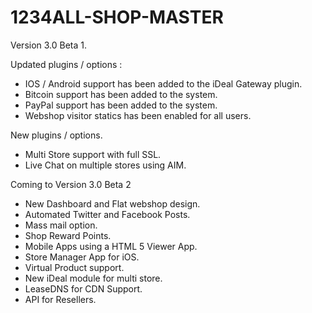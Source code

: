 1234ALL-SHOP-MASTER
===================
Version 3.0 Beta 1.

Updated plugins / options : 

- IOS / Android support has been added to the iDeal Gateway plugin.
- Bitcoin support has been added to the system.
- PayPal  support has been added to the system.
- Webshop visitor statics has been enabled for all users. 


New plugins / options.

- Multi Store support with full SSL.
- Live Chat on multiple stores using AIM.

Coming to Version 3.0 Beta 2

-  New Dashboard and Flat webshop design.
-  Automated Twitter and Facebook Posts.
-  Mass mail option. 
-  Shop Reward Points. 
-  Mobile Apps using a HTML 5 Viewer App.
-  Store Manager App for iOS.
-  Virtual Product support.
-  New iDeal module for multi store.
-  LeaseDNS for CDN Support.
-  API for Resellers.
